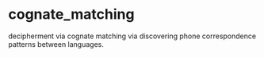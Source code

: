 # cognate_matching
decipherment via cognate matching via discovering phone correspondence patterns between languages. 
